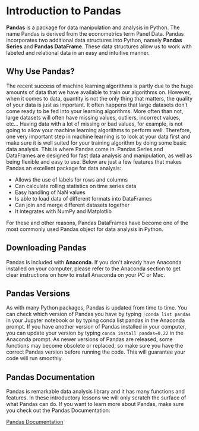 # Introduction to Pandas

**Pandas** is a package for data manipulation and analysis in Python. The name Pandas is derived from the econometrics term Panel Data. Pandas incorporates two additional data structures into Python, namely **Pandas Series** and **Pandas DataFrame**. These data structures allow us to work with labeled and relational data in an easy and intuitive manner. 

## Why Use Pandas?

The recent success of machine learning algorithms is partly due to the huge amounts of data that we have available to train our algorithms on. However, when it comes to data, quantity is not the only thing that matters, the quality of your data is just as important. It often happens that large datasets don’t come ready to be fed into your learning algorithms. More often than not, large datasets will often have missing values, outliers, incorrect values, etc… Having data with a lot of missing or bad values, for example, is not going to allow your machine learning algorithms to perform well. Therefore, one very important step in machine learning is to look at your data first and make sure it is well suited for your training algorithm by doing some basic data analysis. This is where Pandas come in. Pandas Series and DataFrames are designed for fast data analysis and manipulation, as well as being flexible and easy to use. Below are just a few features that makes Pandas an excellent package for data analysis:

* Allows the use of labels for rows and columns
* Can calculate rolling statistics on time series data
* Easy handling of NaN values
* Is able to load data of different formats into DataFrames
* Can join and merge different datasets together
* It integrates with NumPy and Matplotlib

For these and other reasons, Pandas DataFrames have become one of the most commonly used Pandas object for data analysis in Python.

## Downloading Pandas

Pandas is included with **Anaconda**. If you don't already have Anaconda installed on your computer, please refer to the Anaconda section to get clear instructions on how to install Anaconda on your PC or Mac.

## Pandas Versions

As with many Python packages, Pandas is updated from time to time. You can check which version of Pandas you have by typing `!conda list pandas` in your Jupyter notebook or by typing conda list pandas in the Anaconda prompt. If you have another version of Pandas installed in your computer, you can update your version by typing `conda install pandas=0.22` in the Anaconda prompt. As newer versions of Pandas are released, some functions may become obsolete or replaced, so make sure you have the correct Pandas version before running the code. This will guarantee your code will run smoothly.

## Pandas Documentation

Pandas is remarkable data analysis library and it has many functions and features. In these introductory lessons we will only scratch the surface of what Pandas can do. If you want to learn more about Pandas, make sure you check out the Pandas Documentation:

[Pandas Documentation](https://pandas.pydata.org/pandas-docs/stable/)
